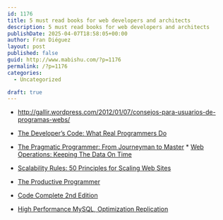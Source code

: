 ```yaml
---
id: 1176
title: 5 must read books for web developers and architects
description: 5 must read books for web developers and architects
publishDate: 2025-04-07T18:58:05+00:00
author: Fran Diéguez
layout: post
published: false
guid: http://www.mabishu.com/?p=1176
permalink: /?p=1176
categories:
  - Uncategorized

draft: true
---
```

* <a href="http://gallir.wordpress.com/2012/01/07/consejos-para-usuarios-de-programas-webs/">http://gallir.wordpress.com/2012/01/07/consejos-para-usuarios-de-programas-webs/</a>

* <a href="http://pragprog.com/book/kcdc/the-developer-s-code">The Developer’s Code: What Real Programmers Do</a>
* <a href="http://www.amazon.com/Pragmatic-Programmer-Journeyman-Master-ebook/dp/B000SEGEKI/">The Pragmatic Programmer: From Journeyman to Master</a>
* <a href="http://www.amazon.com/Web-Operations-Keeping-Data-Time/dp/1449377440/">Web Operations: Keeping The Data On Time</a>
* <a href="http://www.amazon.com/Scalability-Rules-Principles-Scaling-ebook/dp/B00503D1TY/">Scalability Rules: 50 Principles for Scaling Web Sites</a>
* <a href="http://www.amazon.com/Productive-Programmer-Practice-OReilly-ebook/dp/B002L4EXCY/">The Productive Programmer</a>
* <a href="http://shop.oreilly.com/product/9780735619678.do">Code Complete 2nd Edition</a>
* <a href="http://www.amazon.com/High-Performance-MySQL-Optimization-Replication/dp/0596101716">High Performance MySQL, Optimization Replication</a>
